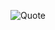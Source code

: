 ![Quote](https://github-readme-quotes.herokuapp.com/quote?theme=merko&animation=grow_out_in&layout=default&font=default)
